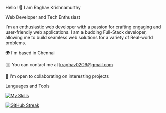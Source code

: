 Hello !!👋 I am Raghav Krishnamurthy



Web Developer and Tech Enthusiast



I'm an enthusiastic web developer with a passion for crafting engaging and user-friendly web applications. I am a budding Full-Stack developer, allowing me to build seamless web solutions for a variety of Real-world problems.

🌍  I'm based in Chennai



✉️  You can contact me at kraghav0209@gmail.com



🤝  I'm open to collaborating on interesting projects




Languages and Tools

[![My Skills](https://skillicons.dev/icons?i=py,java,c,cpp,js,html,css,vscode,mysql,matlab,r,linux,git,arduino,postman,spring)](https://skillicons.dev)

[![GitHub Streak](https://streak-stats.demolab.com?user=Raghav-2903&theme=ocean-gradient)](https://git.io/streak-stats)
